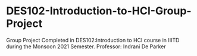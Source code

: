 # DES102-Introduction-to-HCI-Group-Project
Group Project Completed in DES102:Introduction to HCI course in IIITD during the Monsoon 2021 Semester. Professor: Indrani De Parker
